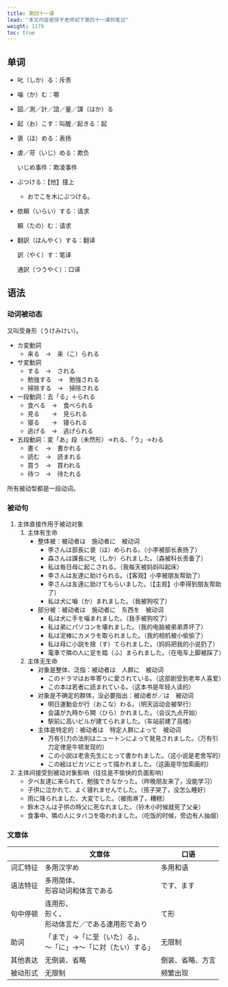 ```yaml
---
title: 第四十一课
lead: "本文内容是饼干老师初下第四十一课的笔记"
weight: 1170
toc: true
---
```


## 单词

- 叱（しか）る：斥责

- 噛（か）む：嚼

- 図／測／計／諮／量／謀（はか）る

- 起（お）こす：叫醒／起きる：起

- 褒（ほ）める：表扬

- 虐／苛（いじ）める：欺负

  いじめ事件：欺凌事件

- ぶつける：【他】撞上

  - おでこを木にぶつける。

- 依頼（いらい）する：请求

  頼（たの）む：请求

- 翻訳（ほんやく）する：翻译

  訳（やく）す：笔译

  通訳（つうやく）：口译

## 语法

### 动词被动态

又叫受身形（うけみけい）。

- カ変動詞
  - 来る　→　来（こ）られる
- サ変動詞
  - する　→　される
  - 勉強する　→　勉強される
  - 掃除する　→　掃除される
- 一段動詞：去「る」＋られる
  - 食べる　→　食べられる
  - 見る　　→　見られる
  - 寝る　　→　寝られる
  - 逃げる　→　逃げられる
- 五段動詞：変「あ」段（未然形）→れる、「う」→わる
  - 書く　→　書かれる
  - 読む　→　読まれる
  - 買う　→　買われる
  - 待つ　→　待たれる

所有被动型都是一段动词。

### 被动句

1. 主体直接作用于被动对象
   1. 主体有生命
      - 整体被：被动者は　施动者に　被动词
        - 李さんは部長に褒（ほ）められる。（小李被部长表扬了）
        - 森さんは課長に叱（しか）られました。（森被科长责备了）
        - 私は毎日母に起こされる。（我每天被妈妈叫起床）
        - 李さんは友達に助けられる。（【客观】小李被朋友帮助了）
        - 李さんは友達に助けてもらいました。（【主观】小李得到朋友帮助了）
        - 私は犬に嚙（か）まれました。（我被狗咬了）
      - 部分被：被动者は　施动者に　东西を　被动词
        - 私は犬に手を噛まれました。（我手被狗咬了）
        - 私は弟にパソコンを壊れました。（我的电脑被弟弟弄坏了）
        - 私は泥棒にカメラを取られました。（我的相机被小偷偷了）
        - 私は母に小説を捨（す）てられました。（妈妈把我的小说扔了）
        - 電車で隣の人に足を踏（ふ）まられました。（在电车上脚被踩了）
   2. 主体无生命
      - 对象是整体、泛指：被动者は　人群に　被动词
        - このドラマはお年寄りに愛されている。（这部剧受到老年人喜爱）
        - この本は若者に読まれている。（这本书是年轻人读的）
      - 对象是不确定的群体，没必要指出：被动者が／は　被动词
        - 明日運動会が行（おこな）わる。（明天运动会被举行）
        - 会議が九時から開（ひら）かれました。（会议九点开始）
        - 駅前に高いビルが建てられました。（车站前建了高楼）
      - 主体是特定的：被动者は　特定人群によって　被动词
        - 万有引力の法則はニュートンによって発見されました。（万有引力定律是牛顿发现的）
        - この小説は老舎先生にとって書かれました。（这小说是老舍写的）
        - この絵はピカソにとって描かれました。（这画是毕加索画的）
2. 主体间接受到被动对象影响（往往是不愉快的负面影响）
   - 夕べ友達に来られて、勉強できなかった。（昨晚朋友来了，没能学习）
   - 子供に泣かれて、よく寝れませんでした。（孩子哭了，没怎么睡好）
   - 雨に降られました、大変でした。（被雨淋了，糟糕）
   - 鈴木さんは子供の時父に死なれました。（铃木小时候就死了父亲）
   - 食事中、隣の人にタバコを吸われました。（吃饭的时候，旁边有人抽烟）

### 文章体

|          | 文章体                                                       | 口语             |
| -------- | ------------------------------------------------------------ | ---------------- |
| 词汇特征 | 多用汉字め                                                   | 多用和语         |
| 语法特征 | 多用简体、<br />形容动词和体言である                         | です、ます       |
| 句中停顿 | 连用形、<br />形く、<br />形动体言だ／である連用形であり     | て形             |
| 助词     | 「まで」→「に至（いた）る」、<br />～「に」→～「に対（たい）する」 | 无限制           |
| 其他表达 | 无倒装、省略                                                 | 倒装、省略、方言 |
| 被动形式 | 无限制                                                       | 频繁出现         |

